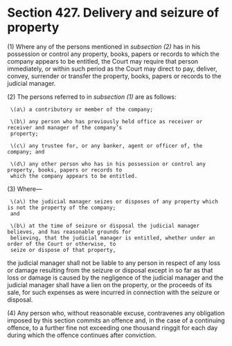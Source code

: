 # Section 427. Delivery and seizure of property

\(1\) Where any of the persons mentioned in _subsection \(2\)_ has in his possession or control any property, books, papers or records to which the company appears to be entitled, the Court may require that person immediately, or within such period as the Court may direct to pay, deliver, convey, surrender or transfer the property, books, papers or records to the judicial manager.

\(2\) The persons referred to in _subsection \(1\)_ are as follows:

     \(a\) a contributory or member of the company;

     \(b\) any person who has previously held office as receiver or receiver and manager of the company’s  
     property;

     \(c\) any trustee for, or any banker, agent or officer of, the company; and

     \(d\) any other person who has in his possession or control any property, books, papers or records to  
     which the company appears to be entitled.

\(3\) Where—

     \(a\) the judicial manager seizes or disposes of any property which is not the property of the company;  
     and

     \(b\) at the time of seizure or disposal the judicial manager believes, and has reasonable grounds for  
     believing, that the judicial manager is entitled, whether under an order of the Court or otherwise, to  
     seize or dispose of that property,

the judicial manager shall not be liable to any person in respect of any loss or damage resulting from the seizure or disposal except in so far as that loss or damage is caused by the negligence of the judicial manager and the judicial manager shall have a lien on the property, or the proceeds of its sale, for such expenses as were incurred in connection with the seizure or disposal.

\(4\) Any person who, without reasonable excuse, contravenes any obligation imposed by this section commits an offence and, in the case of a continuing offence, to a further fine not exceeding one thousand ringgit for each day during which the offence continues after conviction.

